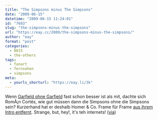 ```yaml
---
title: "The Simpsons minus The Simpsons"
date: "2009-06-15"
datetime: "2009-06-15 11:24:01"
id: "7683"
slug: "the-simpsons-minus-the-simpsons"
url: "https://eay.cc/2009/the-simpsons-minus-the-simpsons/"
author: "eay"
format: "post"
categories:
  - 0815
  - the-others
tags:
  - fanart
  - fernsehen
  - simpsons
meta:
  - yourls_shorturl: "https://eay.li/3k"
---
```


Wenn [Garfield ohne Garfield](//eay.cc/2008/komisch-ohne-kater/) fast schon besser ist als mit, dachte sich RomÃ¡n Cortés, wie gut müssen dann die Simpsons ohne die Simpsons sein? Kurzerhand hat er deshalb Homer & Co. Frame für Frame [aus ihrem Intro entfernt](http://www.romancortes.com/blog/the-simpsons-minus-the-simpsons/). Strange, but, hey!, it's teh internets! ([via](http://waxy.org/links/))
